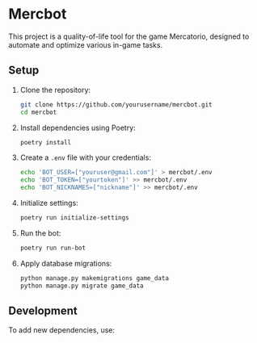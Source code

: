 # Mercbot

This project is a quality-of-life tool for the game Mercatorio, designed to automate and optimize various in-game tasks.

## Setup

1. Clone the repository:
   ```sh
   git clone https://github.com/yourusername/mercbot.git
   cd mercbot
   ```

2. Install dependencies using Poetry:
   ```sh
   poetry install
   ```

3. Create a `.env` file with your credentials:
   ```sh
   echo 'BOT_USER=["youruser@gmail.com"]' > mercbot/.env
   echo 'BOT_TOKEN=["yourtoken"]' >> mercbot/.env
   echo 'BOT_NICKNAMES=["nickname"]' >> mercbot/.env
   ```

4. Initialize settings:
   ```sh
   poetry run initialize-settings
   ```

5. Run the bot:
   ```sh
   poetry run run-bot
   ```

6. Apply database migrations:
   ```sh
   python manage.py makemigrations game_data
   python manage.py migrate game_data
   ```

## Development

To add new dependencies, use:
